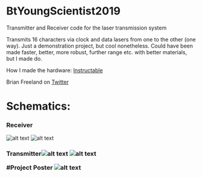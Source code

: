 # BtYoungScientist2019
Transmitter and Receiver code for the laser transmission system

Transmits 16 characters via clock and data lasers from one to the other (one way).
Just a demonstration project, but cool nonetheless.
Could have been made faster, better, more robust, further range etc. with better materials, but I made do.

How I made the hardware: <a href= "https://www.instructables.com/id/Laser-Transmission-With-Arduinos/" > Instructable </a>

Brian Freeland on <a href= "https://twitter.com/BFreelandDCU/status/1083470869580652544" > Twitter </a>

<h1> Schematics:</h1>
<h3> Receiver </h3>

![alt text](https://content.instructables.com/ORIG/F76/RFZH/K9ACQ27Q/F76RFZHK9ACQ27Q.jpg?auto=webp&frame=1&fit=bounds&md=773fbd0845b5c0a9b2896b50ad9cd90a)
![alt text](https://content.instructables.com/ORIG/FQH/KL13/K9ACQ3WC/FQHKL13K9ACQ3WC.png?auto=webp&frame=1&width=331&height=1024&fit=bounds&md=b42da1c65095c8e70274c677c5e78f68)

<h3>Transmitter</h3.

![alt text](https://content.instructables.com/ORIG/FCU/90UO/K9ACQ28T/FCU90UOK9ACQ28T.jpg?auto=webp&frame=1&fit=bounds&md=7caef158556401a7204a9ba4bd588bf2)
![alt text](https://content.instructables.com/ORIG/FDI/X7ZH/K9ACQ3WF/FDIX7ZHK9ACQ3WF.png?auto=webp&frame=1&width=331&height=1024&fit=bounds&md=9981e9c00840f88cadc6537f625117c0)

#Project Poster
![alt text](https://content.instructables.com/ORIG/FEP/H3BH/KEX4H0H7/FEPH3BHKEX4H0H7.png?auto=webp&frame=1&width=1024&height=1024&fit=bounds&md=28c4f25abb15539f5333680a0e85c511)




